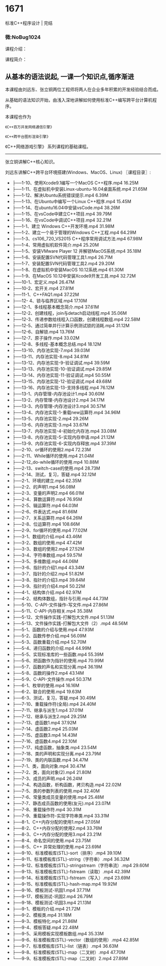 # 1671
标准C++程序设计 | 完结

### 微:NoBug1024 


课程介绍：

课程简介：

从基本的语法说起,
一课一个知识点,循序渐进
-----------------

本课程由刘远东、张立铜两位工程师将两人在企业多年积累的开发经验结合而成。

从基础的语法知识开始，由浅入深地讲解如何使用标准C++编写跨平台计算机程序。

本课程也作为

    《C++百万并发网络通信引擎》

    《C++跨平台图形渲染引擎》

《C++网络游戏引擎》
系列课程的基础课程。

-----------------

张立铜讲解C++核心知识。

刘远东讲解C++跨平台环境搭建(Windows、MacOS、Linux)
〖课程目录〗:

- ├──1-10、使用Xcode9.1编写一个MacOS C++程序.mp4  16.25M
- ├──1-11、在虚拟机中安装Linux-ubuntu-16.04桌面系统.mp4  21.65M
- ├──1-12、解决Ubuntu系统错误提示.mp4  6.39M
- ├──1-13、在Ubuntu中编写一个Linux C++程序.mp4  15.45M
- ├──1-14、在ubuntu16.04中安装vsCode.mp4  38.26M
- ├──1-15、在vsCode中建立C++项目.mp4  39.79M
- ├──1-16、在vsCode中调试C++项目.mp4  32.21M
- ├──1-1、建立 Windows C++开发环境.mp4  31.98M
- ├──1-2、建立一个易于管理的Windows C++工程.mp4  64.29M
- ├──1-3、cs106_720_VS2015 C++程序常用调试方法.mp4  67.98M
- ├──1-4、常用虚拟机软件简介.mp4  25.20M
- ├──1-5、安装VMware Player 12 并解锁MacOS系统.mp4  35.18M
- ├──1-6、安装配置SVN代码管理工具1.mp4  26.71M
- ├──1-7、安装配置SVN代码管理工具2.mp4  29.20M
- ├──1-8、在虚拟机中安装MacOS 10.12系统.mp4  61.30M
- ├──1-9、在MacOS 10.12中安装Xcode9开发工具.mp4  32.72M
- ├──10-1、宏定义.mp4  26.47M
- ├──10-2、宏开关.mp4  27.81M
- ├──11-1、C++FAQ1.mp4  37.22M
- ├──12- 4、锁与临界区域.mp4  17.10M
- ├──12-1、多线程基本概念简介.mp4  37.61M
- ├──12-2、创建线程，join与detach启动线程.mp4  35.06M
- ├──12-3、传递参数给线程入口函数，创建线程数组.mp4  22.58M
- ├──12-5、通过简单并行计算示例测试锁的消耗.mp4  31.12M
- ├──12-6、自解锁.mp4  13.76M
- ├──12-7、原子操作.mp4  33.02M
- ├──12-8、多线程-基本概念总结.mp4  18.12M
- ├──13-10、内存池实现-7.mp4  39.03M
- ├──13-11、内存池实现-8.mp4  34.81M
- ├──13-12、内存池实现-9-验证调试.mp4  39.59M
- ├──13-13、内存池实现-10-验证调试.mp4  29.85M
- ├──13-14、内存池实现-11-验证调试.mp4  50.55M
- ├──13-15、内存池实现-12-验证调试.mp4  49.68M
- ├──13-16、内存池实现-13-支持多线程.mp4  76.12M
- ├──13-1、内存管理-内存池设计1.mp4  30.60M
- ├──13-2、内存管理-内存池设计2.mp4  34.17M
- ├──13-3、内存管理-内存池设计3.mp4  30.57M
- ├──13-4、内存池实现-1-重载new运算符.mp4  34.96M
- ├──13-5、内存池实现-2.mp4  29.26M
- ├──13-6、内存池实现-3.mp4  33.67M
- ├──13-7、内存池实现-4-初始化内存池.mp4  33.08M
- ├──13-8、内存池实现-5-实现内存申请.mp4  21.12M
- ├──13-9、内存池实现-6-实现内存释放.mp4  37.39M
- ├──2-10、or循环的使用2.mp4  72.23M
- ├──2-11、While循环的使用.mp4  21.04M
- ├──2-12_do-while循环的使用.mp4  10.88M
- ├──2-13、switch-case的使用.mp4  28.73M
- ├──2-14、测试，复习，答疑.mp4  32.12M
- ├──2-1、环境的建立.mp4  62.35M
- ├──2-2、的声明1.mp4  56.08M
- ├──2-3、变量的声明2.mp4  66.01M
- ├──2-4、算数运算符.mp4  76.95M
- ├──2-5、辑运算符.mp4  64.03M
- ├──2-6、件表达式.mp4  81.66M
- ├──2-7、关系运算符.mp4  64.26M
- ├──2-8、位运算符.mp4  108.66M
- ├──2-9、for循环的使用.mp4  77.02M
- ├──3-1、数组的介绍.mp4  43.46M
- ├──3-2、数组的使用.mp4  47.42M
- ├──3-3、数组的使用2.mp4  27.52M
- ├──3-4、字符串数组.mp4  59.57M
- ├──3-5、多维数组.mp4  44.06M
- ├──3-6、指针的介绍1.mp4  43.34M
- ├──3-7、指针的介绍2.mp4  51.82M
- ├──3-8、指针的介绍3.mp4  39.64M
- ├──3-9、指针的介绍4.mp4  50.22M
- ├──4-1、结构体介绍.mp4  62.97M
- ├──4-2、结构体数组，指针与引用.mp4  44.73M
- ├──5-10、C-API-文件操作-写文件.mp4  27.86M
- ├──5-11、C-API-内存相关.mp4  35.38M
- ├──5-12、文件操作实践-打解包大文件.mp4  51.13M
- ├──5-13、文件操作实践-打解包大文件（2）.mp4  48.56M
- ├──5-1、函数的介绍与使用.mp4  47.93M
- ├──5-2、函数传参介绍.mp4  56.09M
- ├──5-3、函数重载介绍.mp4  52.70M
- ├──5-4、递归函数的介绍.mp4  44.99M
- ├──5-5、实现标准库的一些函数.mp4  55.39M
- ├──5-6、把函数作为指针的使用.mp4  70.99M
- ├──5-7、函数的声名和实现分离.mp4  36.19M
- ├──5-8、函数的操作2.mp4  43.14M
- ├──5-9、C-API-文件操作.mp4  50.37M
- ├──6-1、枚举的使用.mp4  16.16M
- ├──6-2、联合的使用.mp4  19.63M
- ├──6-3、测试，复习，答疑.mp4  30.49M
- ├──7-10、重载操作符(全局).mp4  24.40M
- ├──7-11、继承与派生1.mp4  37.01M
- ├──7-12、继承与派生2.mp4  29.25M
- ├──7-13、虚函数1.mp4  37.92M
- ├──7-14、虚函数2.mp4  25.03M
- ├──7-15、虚函数3.mp4  14.43M
- ├──7-16、虚函数4.mp4  22.10M
- ├──7-17、纯虚函数，抽象类.mp4  23.54M
- ├──7-18、类的声明和实现分离.mp4  23.79M
- ├──7-19、类的内联函数.mp4  34.47M
- ├──7-1、类，面向对象.mp4  30.47M
- ├──7-2、类，面向对象(2).mp4  21.80M
- ├──7-3、成员的声明.mp4  26.24M
- ├──7-4、构造函数，析构函数，拷贝构造.mp4  22.02M
- ├──7-5、类的参数列表的使用.mp4  32.40M
- ├──7-6、常量类成员变量的使用.mp4  25.48M
- ├──7-7、静态成员函数的使用(友元).mp4  23.07M
- ├──7-8、重载操作符.mp4  30.31M
- ├──7-9、重载操作符-实现字符串类.mp4  33.31M
- ├──8-1、C++内存分配的使用1.mp4  27.05M
- ├──8-2、C++内存分配的使用2.mp4  33.76M
- ├──8-3、C++内存分配的使用3.mp4  23.21M
- ├──8-4、命名空间的使用.mp4  23.75M
- ├──8-5、C++ 异常处理的使用.mp4  23.69M
- ├──9-10、标准模板库(STL)-sort（排序）.mp4  39.10M
- ├──9-11、标准模板库(STL)-string（字符串）.mp4  36.32M
- ├──9-12、标准模板库(STL)-stringstream（字符串流）.mp4  29.60M
- ├──9-13、标准模板库(STL)-fstream（读取）.mp4  42.39M
- ├──9-14、标准模板库(STL)-fstream（写入）.mp4  23.69M
- ├──9-15、标准模板库(STL)-hash-map.mp4  19.92M
- ├──9-16、模板测试-巩固1.mp4  37.71M
- ├──9-17、模板测试-巩固2.mp4  26.79M
- ├──9-18、模板测试-巩固3.mp4  21.13M
- ├──9-1、模板的介绍.mp4  21.72M
- ├──9-2、模板类.mp4  31.18M
- ├──9-3、模板特化.mp4  21.86M
- ├──9-4、模板答疑.mp4  22.48M
- ├──9-5、采用模板实现模板数组.mp4  35.33M
- ├──9-6、标准模板库(STL)-vector（数组的使用）.mp4  42.85M
- ├──9-7、标准模板库(STL)-list（链表）.mp4  36.63M
- ├──9-8、标准模板库(STL)-map（二叉树）.mp4  47.70M
- └──9-9、标准模板库(STL)-map（二叉树）2.mp4  27.89M
